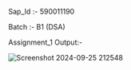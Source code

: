 Sap_Id :- 590011190

Batch :- B1 (DSA)



  Assignment_1
  Output:-
  
  ![Screenshot 2024-09-25 212548](https://github.com/user-attachments/assets/acdbc28a-544b-4e15-852e-8a673fdb08fa)
